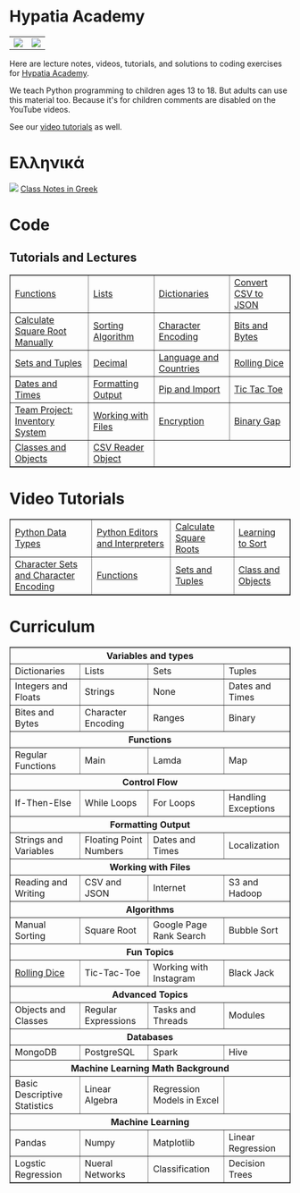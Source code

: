 # Hypatia Academy 
<table>
<tr>
  <td><img src="https://github.com/werowe/HypatiaAcademy/blob/master/images/logo.png"/></td>
<td><img src="https://github.com/werowe/HypatiaAcademy/blob/master/images/hypatia.png"/></td>
  </tr>
</table>

Here are lecture notes, videos, tutorials, and solutions to coding exercises for [Hypatia Academy](https://hypatiaacademy.io/en/index.html).

We teach Python programming to children ages 13 to 18.  But adults can use this material too.  Because it's for children comments are disabled on the YouTube videos.

See our [video tutorials](https://www.youtube.com/channel/UCmdy7GcXxuzetz1yWTTrLEA) as well.


# Ελληνικά
![](https://github.com/werowe/HypatiaAcademy/blob/master/images/greek.png) [Class Notes in Greek](https://github.com/werowe/HypatiaAcademy/blob/master/greek/README.md)



# Code

## Tutorials and Lectures

<table border="1">
  <tr>
<td><a href="https://github.com/werowe/HypatiaAcademy/blob/master/basics/functions.ipynb">Functions</a></td> 
<td><a href="https://github.com/werowe/HypatiaAcademy/blob/master/basics/Array.ipynb">Lists</a></td> 
<td><a href="https://github.com/werowe/HypatiaAcademy/blob/master/basics/dictionaries.ipynb"> Dictionaries</a></td>  
<td><a href="https://github.com/werowe/HypatiaAcademy/blob/master/basics/convertCSVtoJSON.py">Convert CSV to JSON</a></td> 
</tr>
   
<tr>
<td><a href="https://github.com/werowe/HypatiaAcademy/blob/master/algorithms/squareRoot.ipynb">Calculate Square Root Manually</a></td>
<td><a href="https://github.com/werowe/HypatiaAcademy/blob/master/algorithms/sortAlgorithm.py">Sorting Algorithm</a></td>
<td><a href="https://github.com/werowe/HypatiaAcademy/blob/master/basics/character%20encoding.ipynb"> Character Encoding</a></td>
<td><a href="https://github.com/werowe/HypatiaAcademy/blob/master/basics/bitsAndBytes.ipynb">Bits and Bytes</a></td>
</tr>
 
<tr>
<td><a href="https://github.com/werowe/HypatiaAcademy/blob/master/basics/tuplesAndSetsLecture.ipynb"> Sets and Tuples</a></td>
<td><a href="https://github.com/werowe/HypatiaAcademy/blob/master/basics/Decimal%20Class.ipynb">Decimal</a></td> 
<td><a href="https://github.com/werowe/HypatiaAcademy/blob/master/basics/Localization.ipynb">Language and Countries</a></td> 
<td><a href="https://github.com/werowe/HypatiaAcademy/blob/master/assignment/rollDice.ipynb">Rolling Dice</a></td>
</tr>

<tr>
 <td><a href="https://github.com/werowe/HypatiaAcademy/blob/master/basics/Dates%20and%20Times.ipynb">Dates and Times</a>
<td><a href="https://github.com/werowe/HypatiaAcademy/blob/master/basics/formattedOutput.ipynb">Formatting Output</a></td>
<td><a href="https://pypi.org/project/pip/">Pip and Import</a></td>
<td><a href="https://github.com/werowe/HypatiaAcademy/blob/master/assignment/ticTacToe.ipynb">Tic Tac Toe</a>  
  </tr>
 
<tr> 
 <td><a href="https://docs.google.com/document/d/10Oe61z1pxopTjgzTZdztdRFqf50bLJupCV-z8ZOd4Bc/edit?usp=sharing">Team Project: Inventory System</a></td>
<td><a href="https://github.com/werowe/HypatiaAcademy/blob/master/basics/working%20with%20files.ipynb">Working with Files</a></td>
  <td><a href="https://github.com/werowe/HypatiaAcademy/blob/master/basics/encryption.ipynb">Encryption</a></td>
    <td><a href="https://app.codility.com/programmers/lessons/1-iterations/binary_gap/">Binary Gap</a></td>
 </tr>
 
  <tr> 
 <td><a href="https://github.com/werowe/HypatiaAcademy/blob/master/basics/Class%20and%20objects.ipynb">Classes and Objects</a></td>
 <td><a href="https://github.com/werowe/HypatiaAcademy/blob/master/assignment/convertCustomerCSVtoJSON.py">CSV Reader Object</a></td>
 </tr>

   
</table>

# Video Tutorials
<table border="1">
  <tr>
 <td><a href="https://youtu.be/oVk6z4sfzAQ">Python Data Types</a></td>
 <td><a href="https://youtu.be/oXvs7cZ84PQ">Python Editors and Interpreters</a></td>
 <td><a href="https://youtu.be/6u6oOUiia2Q">Calculate Square Roots</a></td>
 <td><a href="https://www.youtube.com/watch?v=6T6VNN8Qs4I">Learning to Sort</a></td>
 </tr>  
    <tr>
 <td><a href="https://youtu.be/nVdgxm0ah1c">Character Sets and Character Encoding</a></td>
 <td><a href="https://youtu.be/N3iFuashvjM">Functions</a></td>
 <td><a href="https://www.youtube.com/watch?v=qonWnyqBalg">Sets and Tuples</a></td>
 <td><a href="https://youtu.be/DLM9lD0yUdg">Class and Objects</a></td>     
 </tr>
 </table>



# Curriculum



<table border="1">
  <tr>
    <th colspan="4">Variables and types</th>
  </tr>
  
  <tr>
    <td>Dictionaries</td>
    <td>Lists</td>
    <td>Sets</td>
    <td>Tuples</td> 
   </tr>
   
   <tr>
     <td>Integers and Floats</td>
     <td>Strings</td>
     <td>None</td>
     <td>Dates and Times</td>   
   </tr>

<tr>
     <td>Bites and Bytes</td>
     <td>Character Encoding</td> 
     <td>Ranges</td> 
     <td>Binary</td> 
   </tr>

 <tr>
 <th colspan="4">Functions</th>
 </tr>  
 
 <tr>  
  <td>Regular Functions</td>
  <td>Main</td>
  <td>Lamda</td>
  <td>Map</td>  
 </tr>
 
  <tr>
    <th colspan="4">Control Flow</th>
  </tr>
  
  <tr>
  <td>If-Then-Else</td>
  <td>While Loops</td>
  <td>For Loops</td>
  <td>Handling Exceptions</td> 
  </tr>
  
   <tr>
   <th colspan="4">Formatting Output</th>
   </tr> 
   
   <tr>
   <td>Strings and Variables</td>
   <td>Floating Point Numbers </td> 
   <td>Dates and Times</td>
   <td>Localization</td> 
   </tr>
   <tr>
   <th colspan="4">Working with Files</th>
   </tr> 
   <tr>
   <td>Reading and Writing</td>
   <td>CSV and JSON</td> 
   <td>Internet</td>
   <td>S3 and Hadoop</td> 
   </tr>
  
   <tr>
   <th colspan="4">Algorithms</th>
   </tr> 
   
   <tr>
   <td>Manual Sorting</td>
   <td>Square Root</td> 
   <td>Google Page Rank Search</td>
   <td>Bubble Sort</td> 
   </tr>
   
   <tr>
   <th colspan="4">Fun Topics</th>
   </tr>
  
  <tr>
   <td><a href="https://github.com/werowe/HypatiaAcademy/blob/master/assignment/rollDice.ipynb">Rolling Dice</a></td>
   <td>Tic-Tac-Toe</td>
   <td>Working with Instagram</td>
   <td>Black Jack</td>
   </tr>
     
   
   <tr>
   <th colspan="4">Advanced Topics</th>
   </tr>
  
  <tr>
   <td>Objects and Classes</td>
   <td>Regular Expressions</td>
   <td>Tasks and Threads</td>
   <td>Modules</td>
   </tr>
     
  <tr>
   <th colspan="4">Databases</th>
  </tr>
  
  <tr>
  <td>MongoDB</td>
  <td>PostgreSQL</td>
  <td>Spark</td>
  <td>Hive</td> 
  </tr>
   
  <tr>
 <th colspan="4">Machine Learning Math Background</th>
 </tr>
 
 <tr>
 <td>Basic Descriptive Statistics</td>
 <td>Linear Algebra</td>
 <td>Regression Models in Excel</td>
 </tr>
 
 
 <tr>
 <th colspan="4">Machine Learning</th>
 </tr>
 
 <tr>
 <td>Pandas</td>
 <td>Numpy</td>
 <td>Matplotlib</td>
 <td>Linear Regression</td>
 </tr>
 
 <tr>
 <td>Logstic Regression</td>
 <td>Nueral Networks</td>
 <td>Classification</td>
  <td>Decision Trees</td>
 </tr>
      
</table>




